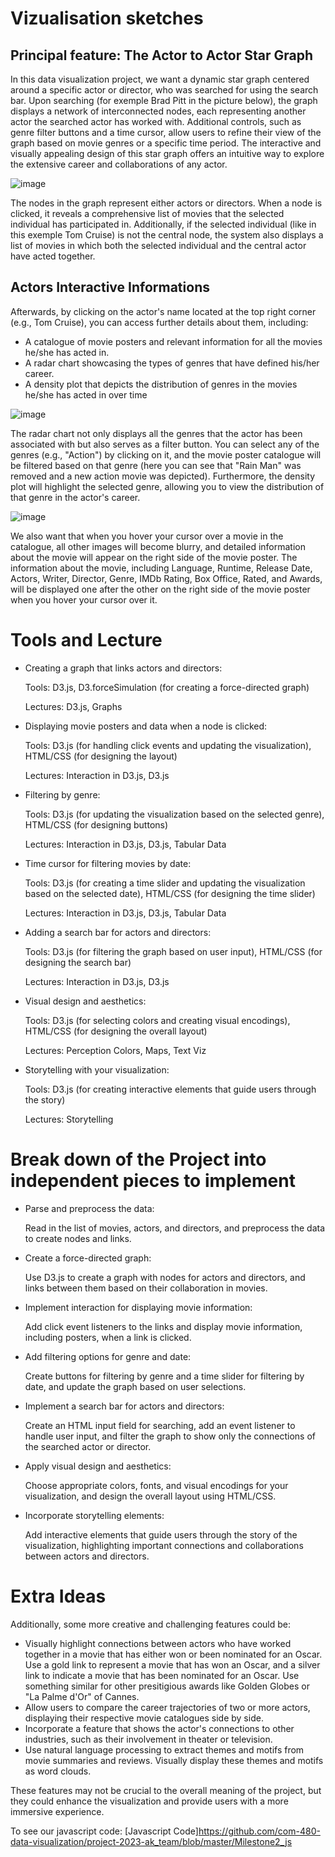 # Vizualisation sketches
## Principal feature: The Actor to Actor Star Graph
In this data visualization project, we want a dynamic star graph centered around a specific actor or director, who was searched for using the search bar. 
Upon searching (for exemple Brad Pitt in the picture below), the graph displays a network of interconnected nodes, each representing another actor the searched actor has worked with. Additional controls, such as genre filter buttons and a time cursor, allow users to refine their view of the graph based on movie genres or a specific time period. The interactive and visually appealing design of this star graph offers an intuitive way to explore the extensive career and collaborations of any actor.

    
![image](https://user-images.githubusercontent.com/61150130/234244159-8c7fad11-1dda-4616-92a0-cc52cd813132.png)
    
The nodes in the graph represent either actors or directors. When a node is clicked, it reveals a comprehensive list of movies that the selected individual has participated in. Additionally, if the selected individual (like in this exemple Tom Cruise) is not the central node, the system also displays a list of movies in which both the selected individual and the central actor have acted together. 

## Actors Interactive Informations

Afterwards, by clicking on the actor's name located at the top right corner (e.g., Tom Cruise), you can access further details about them, including:

- A catalogue of movie posters and relevant information for all the movies he/she has acted in.
- A radar chart showcasing the types of genres that have defined his/her career.
- A density plot that depicts the distribution of genres in the movies he/she has acted in over time
    
![image](https://user-images.githubusercontent.com/61150130/234244230-2b6752bb-3a6f-49dc-9b45-fab073e90ebe.png)
   
The radar chart not only displays all the genres that the actor has been associated with but also serves as a filter button. You can select any of the genres (e.g., "Action") by clicking on it, and the movie poster catalogue will be filtered based on that genre (here you can see that "Rain Man" was removed and a new action movie was depicted). Furthermore, the density plot will highlight the selected genre, allowing you to view the distribution of that genre in the actor's career.
   
![image](https://user-images.githubusercontent.com/61150130/234244297-c293c240-cb87-4093-bcfc-81ba3674b629.png)
     
We also want that when you hover your cursor over a movie in the catalogue, all other images will become blurry, and detailed information about the movie will appear on the right side of the movie poster. The information about the movie, including Language, Runtime, Release Date, Actors, Writer, Director, Genre, IMDb Rating, Box Office, Rated, and Awards, will be displayed one after the other on the right side of the movie poster when you hover your cursor over it.

# Tools and Lecture 
- Creating a graph that links actors and directors:

    Tools: D3.js, D3.forceSimulation (for creating a force-directed graph)
    
    Lectures: D3.js, Graphs
  
- Displaying movie posters and data when a node is clicked:

    Tools: D3.js (for handling click events and updating the visualization), HTML/CSS (for designing the layout)
    
    Lectures: Interaction in D3.js, D3.js

- Filtering by genre:

    Tools: D3.js (for updating the visualization based on the selected genre), HTML/CSS (for designing buttons)
    
    Lectures: Interaction in D3.js, D3.js, Tabular Data

- Time cursor for filtering movies by date:

    Tools: D3.js (for creating a time slider and updating the visualization based on the selected date), HTML/CSS (for designing the time slider)
    
    Lectures: Interaction in D3.js, D3.js, Tabular Data

- Adding a search bar for actors and directors:

    Tools: D3.js (for filtering the graph based on user input), HTML/CSS (for designing the search bar)
    
    Lectures: Interaction in D3.js, D3.js

- Visual design and aesthetics:

    Tools: D3.js (for selecting colors and creating visual encodings), HTML/CSS (for designing the overall layout)
    
    Lectures: Perception Colors, Maps, Text Viz

- Storytelling with your visualization:

    Tools: D3.js (for creating interactive elements that guide users through the story)
    
    Lectures: Storytelling

# Break down of the Project into independent pieces to implement

- Parse and preprocess the data:

     Read in the list of movies, actors, and directors, and preprocess the data to create nodes and links.

- Create a force-directed graph:

     Use D3.js to create a graph with nodes for actors and directors, and links between them based on their collaboration in movies.

- Implement interaction for displaying movie information:

    Add click event listeners to the links and display movie information, including posters, when a link is clicked.

- Add filtering options for genre and date:

    Create buttons for filtering by genre and a time slider for filtering by date, and update the graph based on user selections.

- Implement a search bar for actors and directors:

    Create an HTML input field for searching, add an event listener to handle user input, and filter the graph to show only the connections of the searched actor or        director.

- Apply visual design and aesthetics:

    Choose appropriate colors, fonts, and visual encodings for your visualization, and design the overall layout using HTML/CSS.

- Incorporate storytelling elements:

    Add interactive elements that guide users through the story of the visualization, highlighting important connections and collaborations between actors and              directors.
    
 # Extra Ideas
 
Additionally, some more creative and challenging features could be:
  
- Visually highlight connections between actors who have worked together in a movie that has either won or been nominated for an Oscar.
Use a gold link to represent a movie that has won an Oscar, and a silver link to indicate a movie that has been nominated for an Oscar.
Use something similar for other presitigious awards like Golden Globes or "La Palme d'Or" of Cannes.
- Allow users to compare the career trajectories of two or more actors, displaying their respective movie catalogues side by side.
- Incorporate a feature that shows the actor's connections to other industries, such as their involvement in theater or television.
- Use natural language processing to extract themes and motifs from movie summaries and reviews.
Visually display these themes and motifs as word clouds.

These features may not be crucial to the overall meaning of the project, but they could enhance the visualization and provide users with a more immersive experience.

To see our javascript code: [Javascript Code]https://github.com/com-480-data-visualization/project-2023-ak_team/blob/master/Milestone2_js
